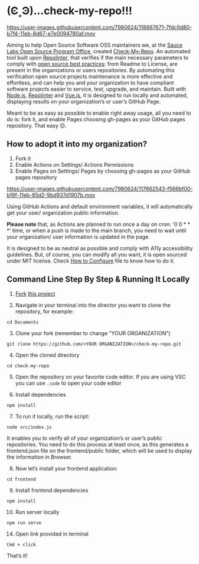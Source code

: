 
# (Ͼ˳Ͽ)...check-my-repo!!!


https://user-images.githubusercontent.com/7980624/118667671-7fdc9d80-b7f4-11eb-8d67-e7e0094780af.mov


Aiming to help Open Source Software OSS maintainers we, at the [Sauce Labs Open Source Program Office](https://opensource.saucelabs.com/), created [Check-My-Repo](https://opensource.saucelabs.com/check-my-repo/).
An automated tool built upon  [Repolinter](https://todogroup.github.io/repolinter/), that verifies if the main necessary parameters to comply with [open source best practices](https://opensource.guide/building-community/): from Readme to License, are present in the organizations or users repositories.
By automating this verification open source projects maintenance is more effective and effortless, and can help you and your organization to have compliant software projects easier to service, test, upgrade, and maintain.
Built with [Node.js](https://nodejs.org/en/), [Repolinter](https://www.npmjs.com/package/repolinter) and [Vue.js](https://v3.vuejs.org/), it is designed to run locally and automated, displaying results on your organization’s or user’s GitHub Page.

Meant to be as easy as possible to enable right away usage, all you need to do is: fork it, and enable Pages choosing gh-pages as your GitHub pages repository. That easy 😊.

## How to adopt it into my organization?

1. Fork it
2. Enable Actions on Settings/ Actions Permissions
3. Enable Pages on Settings/ Pages by choosing gh-pages as your GitHub pages repository

https://user-images.githubusercontent.com/7980624/117662543-f566bf00-b19f-11eb-85d2-9bd937d1907b.mov

Using GitHub Actions and default environment variables, it will automatically get your user/ organization public information.

**Please note** that, as Actions are planned to run once a day on cron: '0 0 * * *' time, or when a push is made to the main branch, you need to wait until your organization/ user information is updated in the page.

It is designed to be as neutral as possible and comply with A11y accessibility guidelines. But, of course, you can modify all you want, it is open sourced under MIT license. Check  [How to Configure](#HOW-TO-CONFIGURE) file to know how to do it.

## Command Line Step By Step & Running It Locally

1. [Fork](https://docs.github.com/en/github/getting-started-with-github/fork-a-repo) [this project](https://github.com/saucelabs/check-my-repo)

2. Navigate in your terminal into the director you want to clone the repository, for example:

```
cd Documents

```

3. Clone your fork (remember to change "YOUR ORGANIZATION")

```
git clone https://github.com/<YOUR ORGANIZATION>/check-my-repo.git

```

4. Open the cloned directory

```
cd check-my-repo

```

5. Open the repository on your favorite code editor. If you are using VSC you can use `.code` to open your code editor

6. Install dependencies

```
npm install
```

7. To run it locally, run the script:

```
node src/index.js
```

It enables you to verify all of your organization’s or user’s public repositories.
You need to do this process at least once, as this generates a frontend.json file on the frontend/public folder, which will be used to display the information in Browser.

8. Now let’s install your frontend application:

```
cd frontend
```

9. Install frontend dependencies
```
npm install
```

10. Run server locally

```
npm run serve
```

14. Open link provided in terminal

```
Cmd + click
```

That’s it!

